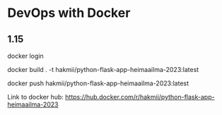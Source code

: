 # DevOps with Docker
## 1.15

docker login

docker build . -t hakmii/python-flask-app-heimaailma-2023:latest

docker push hakmii/python-flask-app-heimaailma-2023:latest

Link to docker hub: https://hub.docker.com/r/hakmii/python-flask-app-heimaailma-2023
